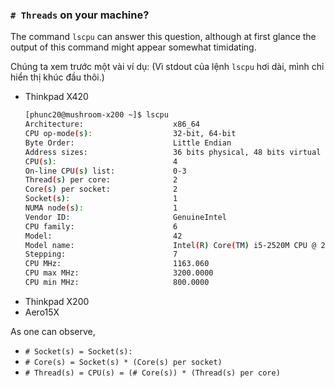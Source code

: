 ### `# Threads` on your machine?
The command `lscpu` can answer this question, although at first glance the output of this command
might appear somewhat timidating.

Chúng ta xem trước một vài ví dụ: (Vì stdout của lệnh `lscpu` hơi dài, mình chỉ hiển thị khúc đầu thôi.)
- Thinkpad X420
  ```bash
  [phunc20@mushroom-x200 ~]$ lscpu
  Architecture:                    x86_64
  CPU op-mode(s):                  32-bit, 64-bit
  Byte Order:                      Little Endian
  Address sizes:                   36 bits physical, 48 bits virtual
  CPU(s):                          4
  On-line CPU(s) list:             0-3
  Thread(s) per core:              2
  Core(s) per socket:              2
  Socket(s):                       1
  NUMA node(s):                    1
  Vendor ID:                       GenuineIntel
  CPU family:                      6
  Model:                           42
  Model name:                      Intel(R) Core(TM) i5-2520M CPU @ 2.50GHz
  Stepping:                        7
  CPU MHz:                         1163.060
  CPU max MHz:                     3200.0000
  CPU min MHz:                     800.0000
  ```
- Thinkpad X200
- Aero15X

As one can observe,
- `# Socket(s) = Socket(s):` 
- `# Core(s) = Socket(s) * (Core(s) per socket)` 
- `# Thread(s) = CPU(s) = (# Core(s)) * (Thread(s) per core)`
